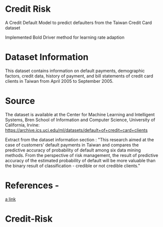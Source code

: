 # Credit Risk

A Credit Default Model to predict defaulters from the Taiwan Credit Card dataset

Implemented Bold Driver method for learning rate adaption

# Dataset Information

This dataset contains information on default payments, demographic factors, credit data, history of payment, and bill statements of credit card clients in Taiwan from April 2005 to September 2005.


# Source
The dataset is available at the Center for Machine Learning and Intelligent Systems, Bren School of Information and Computer Science, University of California, Irvine: https://archive.ics.uci.edu/ml/datasets/default+of+credit+card+clients

Extract from the dataset information section : "This research aimed at the case of customers' default payments in Taiwan and compares the predictive accuracy of probability of default among six data mining methods. From the perspective of risk management, the result of predictive accuracy of the estimated probability of default will be more valuable than the binary result of classification - credible or not credible clients."

# References -

[a link](http://treasurytoday.com/2003/11/credit-risk-modelling-techniques)
# Credit-Risk
